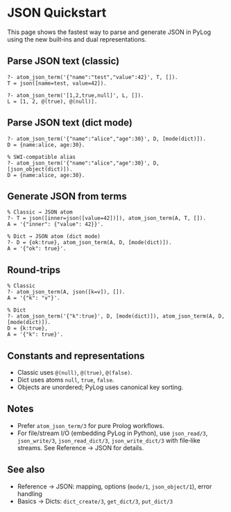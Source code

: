# JSON Quickstart

This page shows the fastest way to parse and generate JSON in PyLog using the new built‑ins and dual representations.

Parse JSON text (classic)
-------------------------

```
?- atom_json_term('{"name":"test","value":42}', T, []).
T = json([name=test, value=42]).

?- atom_json_term('[1,2,true,null]', L, []).
L = [1, 2, @(true), @(null)].
```

Parse JSON text (dict mode)
---------------------------

```
?- atom_json_term('{"name":"alice","age":30}', D, [mode(dict)]).
D = {name:alice, age:30}.

% SWI‑compatible alias
?- atom_json_term('{"name":"alice","age":30}', D, [json_object(dict)]).
D = {name:alice, age:30}.
```

Generate JSON from terms
------------------------

```
% Classic → JSON atom
?- T = json([inner=json([value=42])]), atom_json_term(A, T, []).
A = '{"inner": {"value": 42}}'.

% Dict → JSON atom (dict mode)
?- D = {ok:true}, atom_json_term(A, D, [mode(dict)]).
A = '{"ok": true}'.
```

Round‑trips
-----------

```
% Classic
?- atom_json_term(A, json([k=v]), []).
A = '{"k": "v"}'.

% Dict
?- atom_json_term('{"k":true}', D, [mode(dict)]), atom_json_term(A, D, [mode(dict)]).
D = {k:true},
A = '{"k": true}'.
```

Constants and representations
-----------------------------

- Classic uses `@(null)`, `@(true)`, `@(false)`.
- Dict uses atoms `null`, `true`, `false`.
- Objects are unordered; PyLog uses canonical key sorting.

Notes
-----

- Prefer `atom_json_term/3` for pure Prolog workflows.
- For file/stream I/O (embedding PyLog in Python), use `json_read/3`, `json_write/3`, `json_read_dict/3`, `json_write_dict/3` with file‑like streams. See Reference → JSON for details.

See also
--------

- Reference → JSON: mapping, options (`mode/1`, `json_object/1`), error handling
- Basics → Dicts: `dict_create/3`, `get_dict/3`, `put_dict/3`

